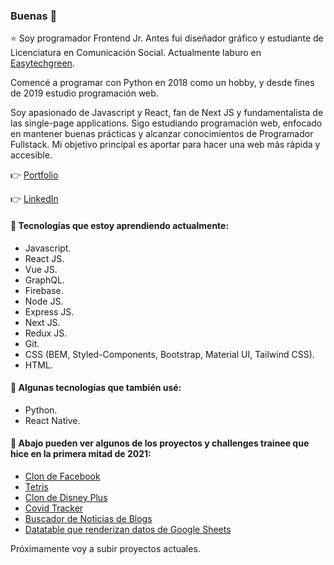 ### Buenas 👋

⭐ Soy programador Frontend Jr. Antes fui diseñador gráfico y estudiante de Licenciatura en Comunicación Social. Actualmente laburo en [Easytechgreen](https://easytechgreen.com/).

Comencé a programar con Python en 2018 como un hobby, y desde fines de 2019 estudio programación web.

Soy apasionado de Javascript y React, fan de Next JS y fundamentalista de las single-page applications. Sigo estudiando programación web, enfocado en mantener buenas prácticas y alcanzar conocimientos de Programador Fullstack. Mi objetivo principal es aportar para hacer una web más rápida y accesible.

👉 [Portfolio](https://imanolortega.vercel.app/)

👉 [LinkedIn](https://www.linkedin.com/in/imanol-rtega/)

#### 🌱 Tecnologías que estoy aprendiendo actualmente:

- Javascript.
- React JS.
- Vue JS.
- GraphQL.
- Firebase.
- Node JS.
- Express JS.
- Next JS.
- Redux JS.
- Git.
- CSS (BEM, Styled-Components, Bootstrap, Material UI, Tailwind CSS).
- HTML.

#### 🌱 Algunas tecnologías que también usé:

- Python.
- React Native.

#### 🚀 Abajo pueden ver algunos de los proyectos y challenges trainee que hice en la primera mitad de 2021:

- [Clon de Facebook](https://clone-sepia.vercel.app/)
- [Tetris](https://tetris-reactjs.vercel.app/)
- [Clon de Disney Plus](https://disney-clon-51eba.web.app/)
- [Covid Tracker](https://covid-tracker-vue.vercel.app/)
- [Buscador de Noticias de Blogs](https://blogcito.netlify.app/)
- [Datatable que renderizan datos de Google Sheets](http://clasesvirtuales.faya.com.ar/)

Próximamente voy a subir proyectos actuales.

